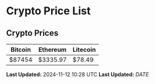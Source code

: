 # Crypto Price List

## Crypto Prices
| Bitcoin | Ethereum | Litecoin |
| ------- | -------- | -------- |
| $87454 | $3335.97 | $78.49 |
**Last Updated:** 2024-11-12 10:28 UTC
**Last Updated:** $DATE$
